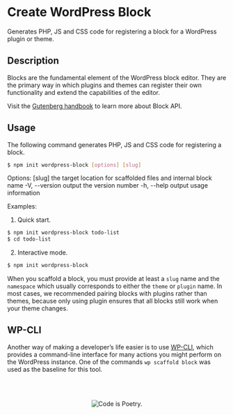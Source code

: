 # Create WordPress Block
Generates PHP, JS and CSS code for registering a block for a WordPress plugin or theme.

## Description

Blocks are the fundamental element of the WordPress block editor. They are the primary way in which plugins and themes can register their own functionality and extend the capabilities of the editor.

Visit the [Gutenberg handbook](https://developer.wordpress.org/block-editor/developers/block-api/block-registration/) to learn more about Block API.

## Usage

The following command generates PHP, JS and CSS code for registering a block.

```bash
$ npm init wordpress-block [options] [slug]
```

Options:
  [slug]         the target location for scaffolded files and internal block name
  -V, --version  output the version number
  -h, --help     output usage information

Examples:

1. Quick start.

  ```bash
  $ npm init wordpress-block todo-list
  $ cd todo-list
  ```

2. Interactive mode.

  ```bash
  $ npm init wordpress-block
  ```

  When you scaffold a block, you must provide at least a `slug` name and the `namespace`
  which usually corresponds to either the `theme` or `plugin` name. In most cases,
  we recommended pairing blocks with plugins rather than themes, because only using
  plugin ensures that all blocks still work when your theme changes.

## WP-CLI

Another way of making a developer’s life easier is to use [WP-CLI](https://wp-cli.org),
which provides a command-line interface for many actions you might perform on
the WordPress instance. One of the commands `wp scaffold block` was used as
the baseline for this tool.

<br/><br/><p align="center"><img src="https://s.w.org/style/images/codeispoetry.png?1" alt="Code is Poetry." /></p>
